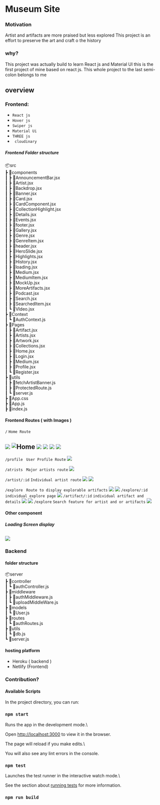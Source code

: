 #  Museum Site

### Motivation
<p> Artist and artifacts are more praised but less explored
This project is an effort to preserve the art and craft o the history </p>

### why?
<p> This project was actually build to learn React js and Material UI this is the first project of mine based on react js. This whole project to the last semi-colon belongs to me </p>

## overview
###  Frontend:
- ```React js```
- ```Hover js```
- ```Swiper js```
- ```Material Ui```
- ```THREE js```
- ``` cloudinary```

##### Frontend Folder structure
📦src  
 ┣ 📂components  
 ┃ ┣ 📜AnnouncementBar.jsx  
 ┃ ┣ 📜Artist.jsx  
 ┃ ┣ 📜Backdrop.jsx  
 ┃ ┣ 📜Banner.jsx  
 ┃ ┣ 📜Card.jsx  
 ┃ ┣ 📜CardComponent.jsx  
 ┃ ┣ 📜CollectionHighlight.jsx  
 ┃ ┣ 📜Details.jsx  
 ┃ ┣ 📜Events.jsx  
 ┃ ┣ 📜footer.jsx  
 ┃ ┣ 📜Gallery.jsx  
 ┃ ┣ 📜Genre.jsx  
 ┃ ┣ 📜GenreItem.jsx  
 ┃ ┣ 📜header.jsx  
 ┃ ┣ 📜HeroSlide.jsx  
 ┃ ┣ 📜Highlights.jsx  
 ┃ ┣ 📜History.jsx  
 ┃ ┣ 📜loading.jsx  
 ┃ ┣ 📜Medium.jsx  
 ┃ ┣ 📜MediumItem.jsx  
 ┃ ┣ 📜MockUp.jsx  
 ┃ ┣ 📜MoreArtifacts.jsx  
 ┃ ┣ 📜Podcast.jsx  
 ┃ ┣ 📜Search.jsx  
 ┃ ┣ 📜SearchedItem.jsx  
 ┃ ┗ 📜VIdeo.jsx  
 ┣ 📂Context  
 ┃ ┗ 📜AuthContext.js  
 ┣ 📂Pages  
 ┃ ┣ 📜Artifact.jsx  
 ┃ ┣ 📜Artists.jsx  
 ┃ ┣ 📜Artwork.jsx  
 ┃ ┣ 📜Collections.jsx  
 ┃ ┣ 📜Home.jsx  
 ┃ ┣ 📜Login.jsx  
 ┃ ┣ 📜Medium.jsx  
 ┃ ┣ 📜Profile.jsx  
 ┃ ┗ 📜Register.jsx  
 ┣ 📂utils  
 ┃ ┣ 📜fetchArtistBanner.js  
 ┃ ┣ 📜ProtectedRoute.js  
 ┃ ┗ 📜server.js  
 ┣ 📜App.css  
 ┣ 📜App.js  
 ┣ 📜index.js  
 
 #### Frontend Routes ( with Images )
 ```/``` ```Home Route```
 
 ![](https://i.ibb.co/yQc4d4p/Screenshot-88.png)
 ![Home](https://i.ibb.co/jH0rJvn/Screenshot-81.png)
 ![](https://i.ibb.co/fMfSGD7/Screenshot-82.png)
![](https://i.ibb.co/tD5cpXP/Screenshot-83.png)
![](https://i.ibb.co/rvbhwf1/Screenshot-84.png)
![](https://i.ibb.co/WWWG4dx/Screenshot-85.png)
---
```/profile``` ``` User Profile Route```
![](https://i.ibb.co/6Wrm5rg/Screenshot-86.png)

```/atrists```  ``` Major artists route```
![](https://i.ibb.co/9t3fcPR/Screenshot-87.png)

```/artist/:id``` ```Individual artist route```
![](https://i.ibb.co/4Kn19D7/Screenshot-89.png)
![](https://i.ibb.co/0mp4pm7/Screenshot-90.png)

```/explore``` ``` Route to display explorable artifacts```
![](https://i.ibb.co/1mJ46rK/Screenshot-91.png)
![](https://i.ibb.co/JCHKWmY/Screenshot-92.png)
```/explore/:id``` ``` individual explore page```
![](https://i.ibb.co/NxZFrLJ/Screenshot-94.png)
```/artifact/:id```  ```individual artifact and details```
![](https://i.ibb.co/tXfPsj1/Screenshot-95.png)
![](https://i.ibb.co/GWs0J6v/Screenshot-96.png)
```/explore```  ```Search feature for artist and or artifacts```
![](https://i.ibb.co/pxgMyw6/Screenshot-97.png)

#### Other component
##### Loading Screen display
![](https://i.ibb.co/bzPypTJ/Screenshot-93.png)
---
### Backend
#### folder structure
📦server  
 ┣ 📂controller  
 ┃ ┗ 📜authController.js  
 ┣ 📂middleware  
 ┃ ┣ 📜authMiddleware.js  
 ┃ ┗ 📜uploadMiddleWare.js  
 ┣ 📂models  
 ┃ ┗ 📜User.js  
 ┣ 📂routes  
 ┃ ┗ 📜authRoutes.js  
 ┣ 📂utils  
 ┃ ┗ 📜db.js  
 ┗ 📜server.js
#### hosting platform
- Heroku ( backend )
- Netlify (Frontend)

### Contribution?
#### Available Scripts

  

In the project directory, you can run:

  

### `npm start`

  

Runs the app in the development mode.\

Open [http://localhost:3000](http://localhost:3000) to view it in the browser.

  

The page will reload if you make edits.\

You will also see any lint errors in the console.

  

### `npm test`

  

Launches the test runner in the interactive watch mode.\

See the section about [running tests](https://facebook.github.io/create-react-app/docs/running-tests) for more information.

  

### `npm run build`